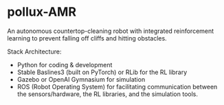 # pollux-AMR
An autonomous countertop-cleaning robot with integrated reinforcement learning to prevent falling off cliffs and hitting obstacles.

Stack Architecture:
- Python for coding & development
- Stable Baslines3 (built on PyTorch) or RLib for the RL library
- Gazebo or OpenAI Gymnasium for simulation
- ROS (Robot Operating System) for facilitating communication between the sensors/hardware, the RL libraries, and the simulation tools.
